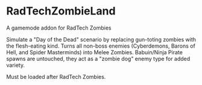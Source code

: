 # RadTechZombieLand
A gamemode addon for RadTech Zombies

Simulate a "Day of the Dead" scenario by replacing 
gun-toting zombies with the flesh-eating kind. 
Turns all non-boss enemies (Cyberdemons, Barons of 
Hell, and Spider Masterminds) into Melee Zombies.
Babuin/Ninja Pirate spawns are untouched, they act
as a "zombie dog" enemy type for added variety.

Must be loaded after RadTech Zombies.
